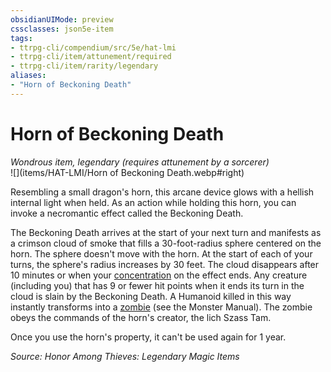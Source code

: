 ```yaml
---
obsidianUIMode: preview
cssclasses: json5e-item
tags:
- ttrpg-cli/compendium/src/5e/hat-lmi
- ttrpg-cli/item/attunement/required
- ttrpg-cli/item/rarity/legendary
aliases: 
- "Horn of Beckoning Death"
---
```

# Horn of Beckoning Death
*Wondrous item, legendary (requires attunement by a sorcerer)*  
![](items/HAT-LMI/Horn of Beckoning Death.webp#right)


Resembling a small dragon's horn, this arcane device glows with a hellish internal light when held. As an action while holding this horn, you can invoke a necromantic effect called the Beckoning Death.

The Beckoning Death arrives at the start of your next turn and manifests as a crimson cloud of smoke that fills a 30-foot-radius sphere centered on the horn. The sphere doesn't move with the horn. At the start of each of your turns, the sphere's radius increases by 30 feet. The cloud disappears after 10 minutes or when your [concentration](/3-Mechanics/CLI/conditions.md#Concentration) on the effect ends. Any creature (including you) that has 9 or fewer hit points when it ends its turn in the cloud is slain by the Beckoning Death. A Humanoid killed in this way instantly transforms into a [zombie](/3-Mechanics/CLI/bestiary/undead/zombie-xmm.md) (see the Monster Manual). The zombie obeys the commands of the horn's creator, the lich Szass Tam.

Once you use the horn's property, it can't be used again for 1 year.

*Source: Honor Among Thieves: Legendary Magic Items*